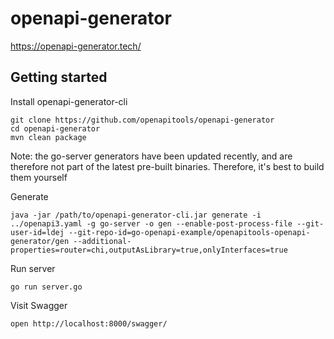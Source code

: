 # openapi-generator

https://openapi-generator.tech/

## Getting started

Install openapi-generator-cli
```shell
git clone https://github.com/openapitools/openapi-generator
cd openapi-generator
mvn clean package
```

Note: the go-server generators have been updated recently, and are therefore not part of the latest pre-built binaries. Therefore, it's best to build them yourself

Generate
```shell
java -jar /path/to/openapi-generator-cli.jar generate -i ../openapi3.yaml -g go-server -o gen --enable-post-process-file --git-user-id=ldej --git-repo-id=go-openapi-example/openapitools-openapi-generator/gen --additional-properties=router=chi,outputAsLibrary=true,onlyInterfaces=true
```

Run server
```shell
go run server.go
```

Visit Swagger
```shell
open http://localhost:8000/swagger/
```
